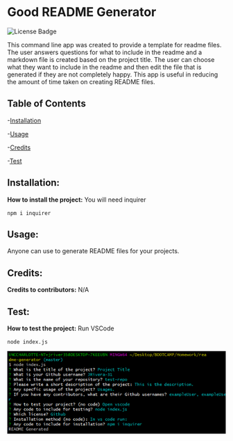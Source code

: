 
# Good README Generator
![License Badge](https://img.shields.io/github/license/JRivera-31/readme-generator?color=g&style=plastic)

This command line app was created to provide a template for readme files. The user answers questions for what to include in the readme and a markdown file is created based on the project title. The user can choose what they want to include in the readme and then edit the file that is generated if they are not completely happy. This app is useful in reducing the amount of time taken on creating README files. 

## Table of Contents
-[Installation](#installation)

-[Usage](#usage)

-[Credits](#credits)

-[Test](#test)

## Installation:

**How to install the project:** You will need inquirer

```
npm i inquirer
```

## Usage:

Anyone can use to generate README files for your projects.

## Credits:

**Credits to contributors:** N/A

## Test:

**How to test the project:** Run VSCode

```
node index.js
```

![](assets/cmd.png)
